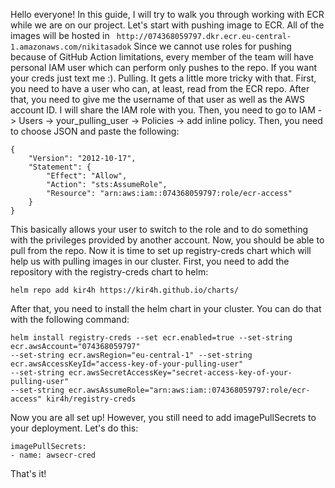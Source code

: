 Hello everyone! In this guide, I will try to walk you through working with ECR while we are on our project.
Let's start with pushing image to ECR. All of the images will be hosted in ```
http://074368059797.dkr.ecr.eu-central-1.amazonaws.com/nikitasadok```
Since we cannot use roles for pushing because of GitHub Action limitations, every member of the team will have personal IAM user
which can perform only pushes to the repo. If you want your creds just text me :). 
Pulling. It gets a little more tricky with that. First, you need to have a user who can, at least, read from the ECR repo. 
After that, you need to give me the username of that user as well as the AWS account ID. I will share the IAM role with you. 
Then, you need to go to IAM -> Users -> your_pulling_user -> Policies -> add inline policy. Then, you need to choose JSON and 
paste the following:
```
{
    "Version": "2012-10-17",
    "Statement": {
        "Effect": "Allow",
        "Action": "sts:AssumeRole",
        "Resource": "arn:aws:iam::074368059797:role/ecr-access"
    }
}
```

This basically allows your user to switch to the role and to do something with the privileges provided by another account.
Now, you should be able to pull from the repo. Now it is time to set up registry-creds chart which will help us with pulling
images in our cluster. 
First, you need to add the repository with the registry-creds chart to helm:
```
helm repo add kir4h https://kir4h.github.io/charts/
```
After that, you need to install the helm chart in your cluster. You can do that with the following command:
```
helm install registry-creds --set ecr.enabled=true --set-string ecr.awsAccount="074368059797" 
--set-string ecr.awsRegion="eu-central-1" --set-string ecr.awsAccessKeyId="access-key-of-your-pulling-user" 
--set-string ecr.awsSecretAccessKey="secret-access-key-of-your-pulling-user"
--set-string ecr.awsAssumeRole="arn:aws:iam::074368059797:role/ecr-access" kir4h/registry-creds
```

Now you are all set up! However, you still need to add imagePullSecrets to your deployment.
Let's do this:
```
imagePullSecrets:
- name: awsecr-cred
```

That's it!
